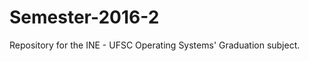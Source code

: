 Semester-2016-2
===============



Repository for the INE - UFSC Operating Systems' Graduation subject.











